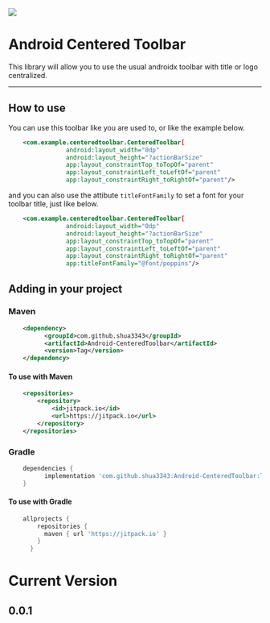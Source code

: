 [![](https://jitpack.io/v/shua3343/Android-CenteredToolbar.svg)](https://jitpack.io/#shua3343/Android-CenteredToolbar)

# Android Centered Toolbar

This library will allow you to use the usual androidx toolbar with title or logo centralized.
___

## How to use

You can use this toolbar like you are used to, or like the example below.
```xml
    <com.example.centeredtoolbar.CenteredToolbar[
                android:layout_width="0dp"
                android:layout_height="?actionBarSize"
                app:layout_constraintTop_toTopOf="parent"
                app:layout_constraintLeft_toLeftOf="parent"
                app:layout_constraintRight_toRightOf="parent"/>
```
and you can also use the attibute <code>titleFontFamily</code> to set a font for your toolbar title, just like below.
```xml
    <com.example.centeredtoolbar.CenteredToolbar[
                android:layout_width="0dp"
                android:layout_height="?actionBarSize"
                app:layout_constraintTop_toTopOf="parent"
                app:layout_constraintLeft_toLeftOf="parent"
                app:layout_constraintRight_toRightOf="parent"
                app:titleFontFamily="@font/poppins"/>
```

## Adding in your project

### Maven

```xml
    <dependency>
          <groupId>com.github.shua3343</groupId>
          <artifactId>Android-CenteredToolbar</artifactId>
          <version>Tag</version>
    </dependency>
``` 
#### To use with Maven
```xml
    <repositories>
		<repository>
		    <id>jitpack.io</id>
		    <url>https://jitpack.io</url>
		</repository>
	</repositories>
```

### Gradle

```groovy
    dependencies {
          implementation 'com.github.shua3343:Android-CenteredToolbar:Tag'
    }
```
#### To use with Gradle
```groovy
    allprojects {
        repositories {
          maven { url 'https://jitpack.io' }
        }
      }
```

# Current Version
## 0.0.1
